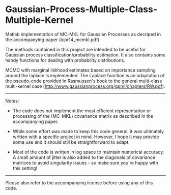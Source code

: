 Gaussian-Process-Multiple-Class-Multiple-Kernel
===============================================

Matlab implementation of MC-MKL for Gaussian Processes as decriped in the accompanying paper (icpr14_mcmkl.pdf)

The methods contained in this project are intended to be useful for Gaussian process classification/probability estimation. It also contains some handy functions for dealing with probability distributions.

MCMC with marginal liklihood estimates based on importance sampling around the laplace is implemented. The Laplace function is an adaptation of the pseudo-code provided in Rasmussen's book to the general multi-class multi-kernel case (http://www.gaussianprocess.org/gpml/chapters/RW.pdf).

-------------------------------------------------

Notes:

- The code does not implement the most efficient representation or processing of the (MC-MKL) covariance matrix
as described in the accompanying paper.

- While some effort was made to keep this code general, it was ultimately written with a specific project in mind. However, I hope it may provide some use and it should still be straightforward to adapt. 


- Most of the code is written in log space to maintain numerical accuracy. A small amount of jitter is also added to the diagonals of covariance matrices to avoid singularity issues - so make sure you're happy with this setting!

---------------------------------------------------

Please also refer to the accompanying license before using any of this code.
